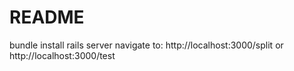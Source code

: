 # README

bundle install
rails server
navigate to: http://localhost:3000/split or http://localhost:3000/test
